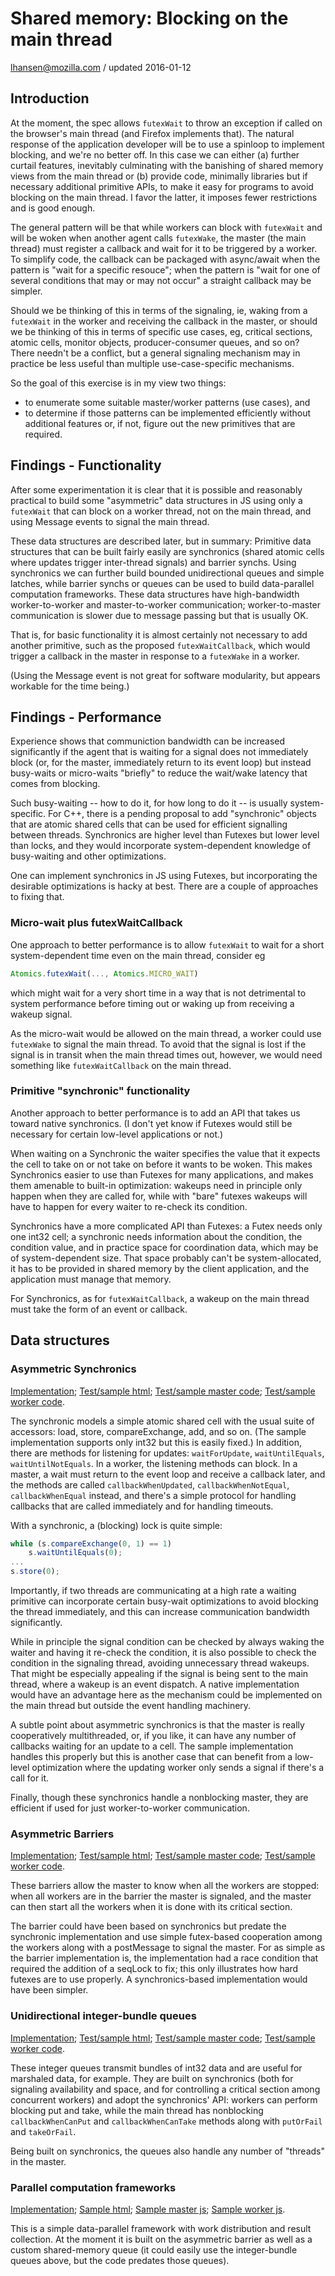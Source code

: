 # Shared memory: Blocking on the main thread

lhansen@mozilla.com / updated 2016-01-12

## Introduction

At the moment, the spec allows `futexWait` to throw an exception if
called on the browser's main thread (and Firefox implements that).
The natural response of the application developer will be to use a
spinloop to implement blocking, and we're no better off.  In this case
we can either (a) further curtail features, inevitably culminating
with the banishing of shared memory views from the main thread or (b)
provide code, minimally libraries but if necessary additional
primitive APIs, to make it easy for programs to avoid blocking on the
main thread.  I favor the latter, it imposes fewer restrictions and is
good enough.

The general pattern will be that while workers can block with
`futexWait` and will be woken when another agent calls `futexWake`, the
master (the main thread) must register a callback and wait for it to
be triggered by a worker.  To simplify code, the callback can be
packaged with async/await when the pattern is "wait for a specific
resouce"; when the pattern is "wait for one of several conditions that
may or may not occur" a straight callback may be simpler.

Should we be thinking of this in terms of the signaling, ie, waking
from a `futexWait` in the worker and receiving the callback in the
master, or should we be thinking of this in terms of specific use
cases, eg, critical sections, atomic cells, monitor objects,
producer-consumer queues, and so on?  There needn't be a conflict, but
a general signaling mechanism may in practice be less useful than
multiple use-case-specific mechanisms.

So the goal of this exercise is in my view two things:

* to enumerate some suitable master/worker patterns (use cases), and
* to determine if those patterns can be implemented efficiently
  without additional features or, if not, figure out the new
  primitives that are required.

## Findings - Functionality

After some experimentation it is clear that it is possible and
reasonably practical to build some "asymmetric" data structures in JS
using only a `futexWait` that can block on a worker thread, not on the
main thread, and using Message events to signal the main thread.

These data structures are described later, but in summary: Primitive
data structures that can be built fairly easily are synchronics
(shared atomic cells where updates trigger inter-thread signals) and
barrier synchs.  Using synchronics we can further build bounded
unidirectional queues and simple latches, while barrier synchs or
queues can be used to build data-parallel computation frameworks.
These data structures have high-bandwidth worker-to-worker and
master-to-worker communication; worker-to-master communication is
slower due to message passing but that is usually OK.

That is, for basic functionality it is almost certainly not necessary
to add another primitive, such as the proposed `futexWaitCallback`,
which would trigger a callback in the master in response to a
`futexWake` in a worker.

(Using the Message event is not great for software modularity, but
appears workable for the time being.)

## Findings - Performance

Experience shows that communiction bandwidth can be increased
significantly if the agent that is waiting for a signal does not
immediately block (or, for the master, immediately return to its event
loop) but instead busy-waits or micro-waits "briefly" to reduce the
wait/wake latency that comes from blocking.

Such busy-waiting -- how to do it, for how long to do it -- is usually
system-specific.  For C++, there is a pending proposal to add
"synchronic" objects that are atomic shared cells that can be used for
efficient signalling between threads.  Synchronics are higher level
than Futexes but lower level than locks, and they would incorporate
system-dependent knowledge of busy-waiting and other optimizations.

One can implement synchronics in JS using Futexes, but incorporating
the desirable optimizations is hacky at best.  There are a couple of
approaches to fixing that.

### Micro-wait plus futexWaitCallback

One approach to better performance is to allow `futexWait` to wait for
a short system-dependent time even on the main thread, consider eg

```js
Atomics.futexWait(..., Atomics.MICRO_WAIT)
```

which might wait for a very short time in a way that is not
detrimental to system performance before timing out or waking up from
receiving a wakeup signal.

As the micro-wait would be allowed on the main thread, a worker could
use `futexWake` to signal the main thread.  To avoid that the signal
is lost if the signal is in transit when the main thread times out,
however, we would need something like `futexWaitCallback` on the main
thread.

### Primitive "synchronic" functionality

Another approach to better performance is to add an API that takes us
toward native synchronics.  (I don't yet know if Futexes would still
be necessary for certain low-level applications or not.)

When waiting on a Synchronic the waiter specifies the value that it
expects the cell to take on or not take on before it wants to be
woken.  This makes Synchronics easier to use than Futexes for many
applications, and makes them amenable to built-in optimization:
wakeups need in principle only happen when they are called for, while
with "bare" futexes wakeups will have to happen for every waiter to
re-check its condition.

Synchronics have a more complicated API than Futexes: a Futex needs
only one int32 cell; a synchronic needs information about the
condition, the condition value, and in practice space for coordination
data, which may be of system-dependent size.  That space probably
can't be system-allocated, it has to be provided in shared memory by
the client application, and the application must manage that memory.

For Synchronics, as for `futexWaitCallback`, a wakeup on the main
thread must take the form of an event or callback.

## Data structures


### Asymmetric Synchronics

[Implementation](https://github.com/lars-t-hansen/parlib-simple/blob/master/src/asymmetric-synchronic.js);
[Test/sample html](https://github.com/lars-t-hansen/parlib-simple/blob/master/test/test-asymmetric-synchronic.html);
[Test/sample master code](https://github.com/lars-t-hansen/parlib-simple/blob/master/test/test-asymmetric-synchronic-master.js);
[Test/sample worker code](https://github.com/lars-t-hansen/parlib-simple/blob/master/test/test-asymmetric-worker.js).

The synchronic models a simple atomic shared cell with the usual suite
of accessors: load, store, compareExchange, add, and so on.  (The
sample implementation supports only int32 but this is easily fixed.)
In addition, there are methods for listening for updates:
`waitForUpdate`, `waitUntilEquals`, `waitUntilNotEquals`.  In a worker, the
listening methods can block.  In a master, a wait must return to the
event loop and receive a callback later, and the methods are called
`callbackWhenUpdated`, `callbackWhenNotEqual`, `callbackWhenEqual` instead,
and there's a simple protocol for handling callbacks that are called
immediately and for handling timeouts.

With a synchronic, a (blocking) lock is quite simple:

```js
while (s.compareExchange(0, 1) == 1)
    s.waitUntilEquals(0);
...
s.store(0);
```

Importantly, if two threads are communicating at a high rate a waiting
primitive can incorporate certain busy-wait optimizations to avoid
blocking the thread immediately, and this can increase communication
bandwidth significantly.

While in principle the signal condition can be checked by always
waking the waiter and having it re-check the condition, it is also
possible to check the condition in the signaling thread, avoiding
unnecessary thread wakeups.  That might be especially appealing if the
signal is being sent to the main thread, where a wakeup is an event
dispatch.  A native implementation would have an advantage here as the
mechanism could be implemented on the main thread but outside the
event handling machinery.

A subtle point about asymmetric synchronics is that the master is
really cooperatively multithreaded, or, if you like, it can have any
number of callbacks waiting for an update to a cell.  The sample
implementation handles this properly but this is another case that can
benefit from a low-level optimization where the updating worker only
sends a signal if there's a call for it.

Finally, though these synchronics handle a nonblocking master, they
are efficient if used for just worker-to-worker communication.


### Asymmetric Barriers

[Implementation](https://github.com/lars-t-hansen/parlib-simple/blob/master/src/asymmetric-barrier.js);
[Test/sample html](https://github.com/lars-t-hansen/parlib-simple/blob/master/test/test-asymmetric-barrier.html);
[Test/sample master code](https://github.com/lars-t-hansen/parlib-simple/blob/master/test/test-asymmetric-barrier-master.js);
[Test/sample worker code](https://github.com/lars-t-hansen/parlib-simple/blob/master/test/test-asymmetric-barrier-worker.js).

These barriers allow the master to know when all the workers are
stopped: when all workers are in the barrier the master is signaled,
and the master can then start all the workers when it is done with its
critical section.

The barrier could have been based on synchronics but predate the
synchronic implementation and use simple futex-based cooperation among
the workers along with a postMessage to signal the master.  For as
simple as the barrier implementation is, the implementation had a race
condition that required the addition of a seqLock to fix; this only
illustrates how hard futexes are to use properly.  A synchronics-based
implementation would have been simpler.


### Unidirectional integer-bundle queues

[Implementation](https://github.com/lars-t-hansen/parlib-simple/blob/master/src/asymmetric-intqueue.js);
[Test/sample html](https://github.com/lars-t-hansen/parlib-simple/blob/master/test/test-asymmetric-intqueue-m2w.html);
[Test/sample master code](https://github.com/lars-t-hansen/parlib-simple/blob/master/test/test-asymmetric-intqueue-m2w-master.js);
[Test/sample worker code](https://github.com/lars-t-hansen/parlib-simple/blob/master/test/test-asymmetric-intqueue-m2w-worker.js).

These integer queues transmit bundles of int32 data and are useful for
marshaled data, for example.  They are built on synchronics (both for
signaling availability and space, and for controlling a critical
section among concurrent workers) and adopt the synchronics' API:
workers can perform blocking put and take, while the main thread has
nonblocking `callbackWhenCanPut` and `callbackWhenCanTake` methods
along with `putOrFail` and `takeOrFail`.

Being built on synchronics, the queues also handle any number of
"threads" in the master.


### Parallel computation frameworks

[Implementation](https://github.com/lars-t-hansen/parlib-simple/blob/master/src/par.js);
[Sample html](https://github.com/lars-t-hansen/parlib-simple/blob/master/demo/mandelbrot-animation2/mandelbrot.html);
[Sample master js](https://github.com/lars-t-hansen/parlib-simple/blob/master/demo/mandelbrot-animation2/mandelbrot-master.js);
[Sample worker js](https://github.com/lars-t-hansen/parlib-simple/blob/master/demo/mandelbrot-animation2/mandelbrot-worker.js).

This is a simple data-parallel framework with work distribution and
result collection.  At the moment it is built on the asymmetric
barrier as well as a custom shared-memory queue (it could easily use
the integer-bundle queues above, but the code predates those queues).
